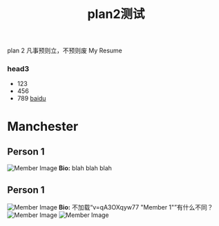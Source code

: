 ﻿---
layout: post
title: plan2测试
featured-img: plan

---

plan
2
凡事预则立，不预则废
My Resume
### head3
- 123
- 456
- 789
[baidu](www.baidu.com)
# Manchester
## Person 1
![Member Image](https://jinbooooom.github.io/assets/img/icons/android-chrome-256x256.png?v=qA3OXqyw77 "Member 1")
**Bio:**
blah blah blah
## Person 1
![Member Image](https://jinbooooom.github.io/assets/img/posts/sources/favicon.ico?v=qA3OXqyw77 "Member 1")
**Bio:**
不加载“v=qA3OXqyw77 "Member 1"”有什么不同？
![Member Image](https://jinbooooom.github.io/assets/img/posts/sources/favicon.ico)
![Member Image](https://jinbooooom.github.io/assets/img/posts/sources/favicon.ico?)